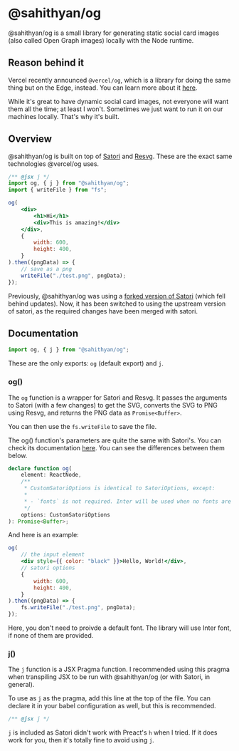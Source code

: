 # @sahithyan/og

@sahithyan/og is a small library for generating static social card images (also
called Open Graph images) locally with the Node runtime.

## Reason behind it

Vercel recently announced `@vercel/og`, which is a library for doing the same
thing but on the Edge, instead. You can learn more about it
[here](https://vercel.com/blog/introducing-vercel-og-image-generation-fast-dynamic-social-card-images).

While it's great to have dynamic social card images, not everyone will want them
all the time; at least I won't. Sometimes we just want to run it on our machines
locally. That's why it's built.

## Overview

@sahithyan/og is built on top of [Satori](https://github.com/vercel/satori) and
[Resvg](https://github.com/RazrFalcon/resvg#svg-support). These are the exact
same technologies @vercel/og uses.

```jsx
/** @jsx j */
import og, { j } from "@sahithyan/og";
import { writeFile } from "fs";

og(
	<div>
		<h1>Hi</h1>
		<div>This is amazing!</div>
	</div>,
	{
		width: 600,
		height: 400,
	}
).then((pngData) => {
	// save as a png
	writeFile("./test.png", pngData);
});
```

Previously, @sahithyan/og was using a
[forked version of Satori](https://github.com/sahithyandev/satori) (which fell
behind updates). Now, it has been switched to using the upstream version of
satori, as the required changes have been merged with satori.

## Documentation

```javascript
import og, { j } from "@sahithyan/og";
```

These are the only exports: `og` (default export) and `j`.

### og()

The `og` function is a wrapper for Satori and Resvg. It passes the arguments to
Satori (with a few changes) to get the SVG, converts the SVG to PNG using Resvg,
and returns the PNG data as `Promise<Buffer>`.

You can then use the `fs.writeFile` to save the file.

The og() function's parameters are quite the same with Satori's. You can check
its documentation [here](https://github.com/vercel/satori#readme). You can see
the differences between them below.

```typescript
declare function og(
	element: ReactNode,
	/**
	 * CustomSatoriOptions is identical to SatoriOptions, except:
	 *
	 * - `fonts` is not required. Inter will be used when no fonts are provided.
	 */
	options: CustomSatoriOptions
): Promise<Buffer>;
```

And here is an example:

```jsx
og(
	// the input element
	<div style={{ color: "black" }}>Hello, World!</div>,
	// satori options
	{
		width: 600,
		height: 400,
	}
).then((pngData) => {
	fs.writeFile("./test.png", pngData);
});
```

Here, you don't need to proivde a default font. The library will use Inter font,
if none of them are provided.

### j()

The `j` function is a JSX Pragma function. I recommended using this pragma when
transpiling JSX to be run with @sahithyan/og (or with Satori, in general).

To use as `j` as the pragma, add this line at the top of the file. You can
declare it in your babel configuration as well, but this is recommended.

```jsx
/** @jsx j */
```

`j` is included as Satori didn't work with Preact's `h` when I tried. If it does
work for you, then it's totally fine to avoid using `j`.
